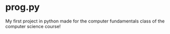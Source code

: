 # prog.py
My first project in python made for the computer fundamentals class of the computer science course!
